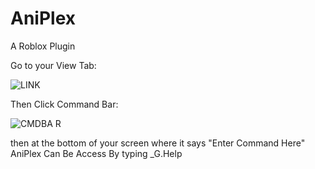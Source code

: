 # AniPlex
A Roblox Plugin

Go to your View Tab:

![LINK](https://user-images.githubusercontent.com/86807700/124834054-156ef080-df4d-11eb-86d6-a42a85d043aa.png)

Then Click Command Bar:


![CMDBA R](https://user-images.githubusercontent.com/86807700/124834082-2586d000-df4d-11eb-9f7c-2b21cb58b442.png)


then at the bottom of your screen where it says "Enter Command Here" AniPlex Can Be Access By typing _G.Help
